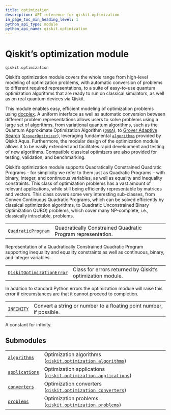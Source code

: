 ```yaml
---
title: optimization
description: API reference for qiskit.optimization
in_page_toc_min_heading_level: 1
python_api_type: module
python_api_name: qiskit.optimization
---
```


<span id="module-qiskit.optimization" />

<span id="qiskit-optimization" />

# Qiskit’s optimization module

<span id="module-qiskit.optimization" />

`qiskit.optimization`

Qiskit’s optimization module covers the whole range from high-level modeling of optimization problems, with automatic conversion of problems to different required representations, to a suite of easy-to-use quantum optimization algorithms that are ready to run on classical simulators, as well as on real quantum devices via Qiskit.

This module enables easy, efficient modeling of optimization problems using [docplex](https://developer.ibm.com/docloud/documentation/optimization-modeling/modeling-for-python/). A uniform interface as well as automatic conversion between different problem representations allows users to solve problems using a large set of algorithms, from variational quantum algorithms, such as the Quantum Approximate Optimization Algorithm ([`QAOA`](qiskit.aqua.algorithms.QAOA#qiskit.aqua.algorithms.QAOA "qiskit.aqua.algorithms.QAOA")), to [Grover Adaptive Search](https://arxiv.org/abs/quant-ph/9607014) ([`GroverOptimizer`](qiskit.optimization.algorithms.GroverOptimizer#qiskit.optimization.algorithms.GroverOptimizer "qiskit.optimization.algorithms.GroverOptimizer")), leveraging fundamental [`algorithms`](qiskit.aqua.algorithms#module-qiskit.aqua.algorithms "qiskit.aqua.algorithms") provided by Qiskit Aqua. Furthermore, the modular design of the optimization module allows it to be easily extended and facilitates rapid development and testing of new algorithms. Compatible classical optimizers are also provided for testing, validation, and benchmarking.

Qiskit’s optimization module supports Quadratically Constrained Quadratic Programs – for simplicity we refer to them just as Quadratic Programs – with binary, integer, and continuous variables, as well as equality and inequality constraints. This class of optimization problems has a vast amount of relevant applications, while still being efficiently representable by matrices and vectors. This class covers some very interesting sub-classes, from Convex Continuous Quadratic Programs, which can be solved efficiently by classical optimization algorithms, to Quadratic Unconstrained Binary Optimization QUBO) problems, which cover many NP-complete, i.e., classically intractable, problems.

|                                                                                                                                        |                                                             |
| -------------------------------------------------------------------------------------------------------------------------------------- | ----------------------------------------------------------- |
| [`QuadraticProgram`](qiskit.optimization.QuadraticProgram#qiskit.optimization.QuadraticProgram "qiskit.optimization.QuadraticProgram") | Quadratically Constrained Quadratic Program representation. |

Representation of a Quadratically Constrained Quadratic Program supporting inequality and equality constraints as well as continuous, binary, and integer variables.

|                                                                                                                                                                    |                                                            |
| ------------------------------------------------------------------------------------------------------------------------------------------------------------------ | ---------------------------------------------------------- |
| [`QiskitOptimizationError`](qiskit.optimization.QiskitOptimizationError#qiskit.optimization.QiskitOptimizationError "qiskit.optimization.QiskitOptimizationError") | Class for errors returned by Qiskit’s optimization module. |

In addition to standard Python errors the optimization module will raise this error if circumstances are that it cannot proceed to completion.

|                                                                                                        |                                                                     |
| ------------------------------------------------------------------------------------------------------ | ------------------------------------------------------------------- |
| [`INFINITY`](qiskit.optimization.INFINITY#qiskit.optimization.INFINITY "qiskit.optimization.INFINITY") | Convert a string or number to a floating point number, if possible. |

A constant for infinity.

## Submodules

|                                                                                                                               |                                                                                                                                                                               |
| ----------------------------------------------------------------------------------------------------------------------------- | ----------------------------------------------------------------------------------------------------------------------------------------------------------------------------- |
| [`algorithms`](qiskit.optimization.algorithms#module-qiskit.optimization.algorithms "qiskit.optimization.algorithms")         | Optimization algorithms ([`qiskit.optimization.algorithms`](qiskit.optimization.algorithms#module-qiskit.optimization.algorithms "qiskit.optimization.algorithms"))           |
| [`applications`](qiskit.optimization.applications#module-qiskit.optimization.applications "qiskit.optimization.applications") | Optimization applications ([`qiskit.optimization.applications`](qiskit.optimization.applications#module-qiskit.optimization.applications "qiskit.optimization.applications")) |
| [`converters`](qiskit.optimization.converters#module-qiskit.optimization.converters "qiskit.optimization.converters")         | Optimization converters ([`qiskit.optimization.converters`](qiskit.optimization.converters#module-qiskit.optimization.converters "qiskit.optimization.converters"))           |
| [`problems`](qiskit.optimization.problems#module-qiskit.optimization.problems "qiskit.optimization.problems")                 | Optimization problems ([`qiskit.optimization.problems`](qiskit.optimization.problems#module-qiskit.optimization.problems "qiskit.optimization.problems"))                     |

